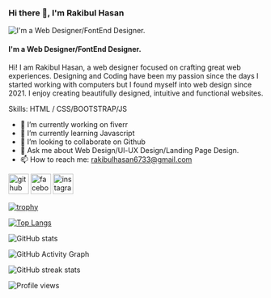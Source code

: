 ### Hi there 👋,  I'm Rakibul Hasan
![I'm a Web Designer/FontEnd Designer.](https://avatars.githubusercontent.com/u/119796439?s=400&u=3b5f16ead2b9f252dd19b554afa254d64e904eaa&v=4)
#### I'm a Web Designer/FontEnd Designer.


Hi! I am Rakibul Hasan, a web designer focused on crafting great web experiences. Designing and Coding have been my passion since the days I started working with computers but I found myself into web design since 2021. I enjoy creating beautifully designed, intuitive and functional websites.

Skills: HTML / CSS/BOOTSTRAP/JS

- 🔭 I’m currently working on fiverr 
- 🌱 I’m currently learning Javascript 
- 👯 I’m looking to collaborate on Github 
- 💬 Ask me about Web Design/Ul-UX Design/Landing Page Design. 
- 📫 How to reach me: rakibulhasan6733@gmail.com 


[<img src='https://cdn.jsdelivr.net/npm/simple-icons@3.0.1/icons/github.svg' alt='github' height='40'>](https://github.com/Rakibul-github)  [<img src='https://cdn.jsdelivr.net/npm/simple-icons@3.0.1/icons/facebook.svg' alt='facebook' height='40'>](https://www.facebook.com/albert.kwangju)  [<img src='https://cdn.jsdelivr.net/npm/simple-icons@3.0.1/icons/instagram.svg' alt='instagram' height='40'>](https://www.instagram.com/pink_floyd902/)  

[![trophy](https://github-profile-trophy.vercel.app/?username=Rakibul-github)](https://github.com/ryo-ma/github-profile-trophy)

[![Top Langs](https://github-readme-stats.vercel.app/api/top-langs/?username=Rakibul-github)](https://github.com/anuraghazra/github-readme-stats)

![GitHub stats](https://github-readme-stats.vercel.app/api?username=Rakibul-github&show_icons=true&count_private=true)  

![GitHub Activity Graph](https://activity-graph.herokuapp.com/graph?username=Rakibul-github)  

![GitHub streak stats](https://streak-stats.demolab.com/?user=Rakibul-github)  

![Profile views](https://gpvc.arturio.dev/Rakibul-github)  
